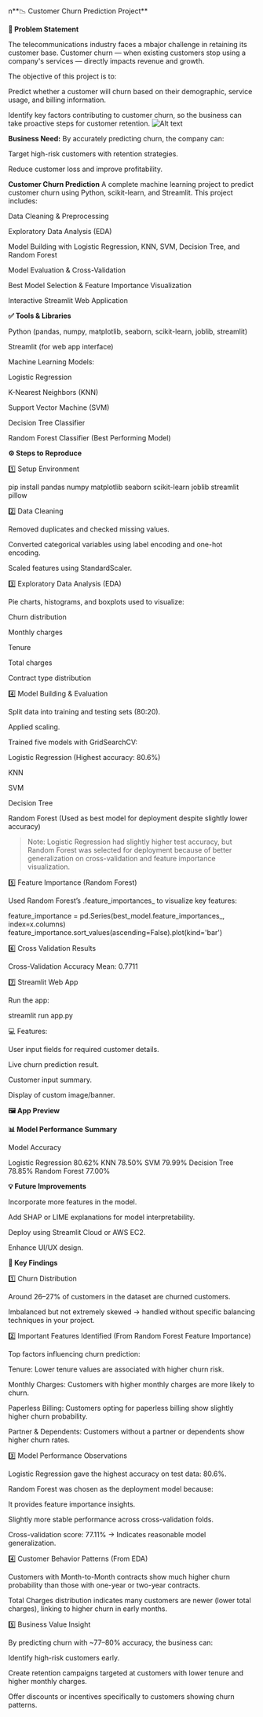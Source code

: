 n**📉 Customer Churn Prediction Project**

**🎯 Problem Statement**

The telecommunications industry faces a mbajor challenge in retaining its customer base. Customer churn — when existing customers stop using a company's services — directly impacts revenue and growth.

The objective of this project is to:

Predict whether a customer will churn based on their demographic, service usage, and billing information.

Identify key factors contributing to customer churn, so the business can take proactive steps for customer retention.
![Alt text](images/your-image1.png)


**Business Need:**
By accurately predicting churn, the company can:

Target high-risk customers with retention strategies.

Reduce customer loss and improve profitability.

**Customer Churn Prediction**
A complete machine learning project to predict customer churn using Python, scikit-learn, and Streamlit. This project includes:

Data Cleaning & Preprocessing

Exploratory Data Analysis (EDA)

Model Building with Logistic Regression, KNN, SVM, Decision Tree, and Random Forest

Model Evaluation & Cross-Validation

Best Model Selection & Feature Importance Visualization

Interactive Streamlit Web Application


**✅ Tools & Libraries**

Python (pandas, numpy, matplotlib, seaborn, scikit-learn, joblib, streamlit)

Streamlit (for web app interface)

Machine Learning Models:

Logistic Regression

K-Nearest Neighbors (KNN)

Support Vector Machine (SVM)

Decision Tree Classifier

Random Forest Classifier (Best Performing Model)




**⚙ Steps to Reproduce**

1️⃣ Setup Environment

pip install pandas numpy matplotlib seaborn scikit-learn joblib streamlit pillow

2️⃣ Data Cleaning

Removed duplicates and checked missing values.

Converted categorical variables using label encoding and one-hot encoding.

Scaled features using StandardScaler.

3️⃣ Exploratory Data Analysis (EDA)

Pie charts, histograms, and boxplots used to visualize:

Churn distribution

Monthly charges

Tenure

Total charges

Contract type distribution

4️⃣ Model Building & Evaluation

Split data into training and testing sets (80:20).

Applied scaling.

Trained five models with GridSearchCV:

Logistic Regression (Highest accuracy: 80.6%)

KNN

SVM

Decision Tree

Random Forest (Used as best model for deployment despite slightly lower accuracy)


> Note: Logistic Regression had slightly higher test accuracy, but Random Forest was selected for deployment because of better generalization on cross-validation and feature importance visualization.
> 

5️⃣ Feature Importance (Random Forest)

Used Random Forest’s .feature_importances_ to visualize key features:

feature_importance = pd.Series(best_model.feature_importances_, index=x.columns)
feature_importance.sort_values(ascending=False).plot(kind='bar')


6️⃣ Cross Validation Results

Cross-Validation Accuracy Mean: 0.7711


7️⃣ Streamlit Web App

Run the app:

streamlit run app.py

💻 Features:

User input fields for required customer details.

Live churn prediction result.

Customer input summary.

Display of custom image/banner.


**🖼 App Preview**



**📊 Model Performance Summary**

Model	Accuracy

Logistic Regression	80.62%
KNN	78.50%
SVM	79.99%
Decision Tree	78.85%
Random Forest	77.00%


**💡 Future Improvements**

Incorporate more features in the model.

Add SHAP or LIME explanations for model interpretability.

Deploy using Streamlit Cloud or AWS EC2.

Enhance UI/UX design.



**📌 Key Findings** 

1️⃣ Churn Distribution

Around 26–27% of customers in the dataset are churned customers.

Imbalanced but not extremely skewed → handled without specific balancing techniques in your project.


2️⃣ Important Features Identified (From Random Forest Feature Importance)

Top factors influencing churn prediction:

Tenure: Lower tenure values are associated with higher churn risk.

Monthly Charges: Customers with higher monthly charges are more likely to churn.

Paperless Billing: Customers opting for paperless billing show slightly higher churn probability.

Partner & Dependents: Customers without a partner or dependents show higher churn rates.


3️⃣ Model Performance Observations

Logistic Regression gave the highest accuracy on test data: 80.6%.

Random Forest was chosen as the deployment model because:

It provides feature importance insights.

Slightly more stable performance across cross-validation folds.


Cross-validation score: 77.11% → Indicates reasonable model generalization.


4️⃣ Customer Behavior Patterns (From EDA)

Customers with Month-to-Month contracts show much higher churn probability than those with one-year or two-year contracts.

Total Charges distribution indicates many customers are newer (lower total charges), linking to higher churn in early months.


5️⃣ Business Value Insight

By predicting churn with ~77–80% accuracy, the business can:

Identify high-risk customers early.

Create retention campaigns targeted at customers with lower tenure and higher monthly charges.

Offer discounts or incentives specifically to customers showing churn patterns.


